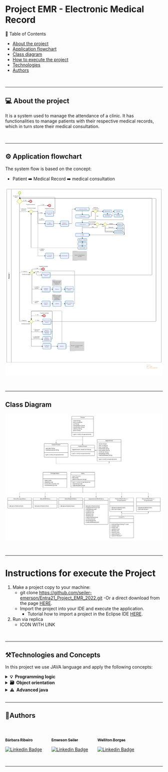 # Project EMR - Electronic Medical Record

📜 Table of Contents

* [About the project](#💻-About-the-project)
* [Application flowchart](#⚙️-Application-flowchart)
* [Class diagram](#Class-diagram)
* [How to execute the project](#How-to-execute-the-project)
* [Technologies](#Technologies)  
* [Authors](#👷-Authors)

</br>

---

## 💻 About the project 

It is a system used to manage the attendance of a clinic. It has functionalities to manage patients with their respective medical records, which in turn store their medical consultation.

<br>

---

## ⚙️ Application flowchart 

The system flow is based on the concept:
- Patient ➡️ Medical Record ➡️ medical consultation 

![Flowchart](./image/emr_fluxo.png)

</br>

----

## Class Diagram
 
![Diagram](./image/emr_diagrama.png)

</br>

----

# Instructions for execute the Project

1. Make a project copy to your machine:
    - git clone https://github.com/seiler-emerson/Entra21_Project_EMR_2022.git
    -Or a direct download from the page [HERE](https://github.com/seiler-emerson/Entra21_Project_EMR_2022).
    - Import the project into your IDE and execute the application.
        - Tutorial how to import a project in the Eclipse IDE [HERE](https://www.youtube.com/watch?v=R-8OF9ipeT8).
2. Run via replica
    - ICON WITH LINK

</br>

---

## ⚒Technologies and Concepts

In this project we use JAVA language and apply the following concepts:

<details>	
  <summary><b>💡&nbsp; Programming logic</b></summary>

1. Git
    - Repository
    - Documentation
    - README.md
    - Replit
2. Project organization
    - Packages / sub-packages
    - Nomenclature
3. Basic elements
    - variables
    - constants
    - comments
4. Decision structures
    - if, else-if, else
    - switch
5. Repeat loops
    - for
    - while
    - do-while
6. Modularization
    - methods with or without parameters and with or without returns
    - recursion
</details>

<details>	
  <summary><b>🗃️&nbsp; Object orientation</b></summary>
  
1. Classes
    - class diagram
    - attributes
    - builders
    - encapsulation
    - specific methods
    - instantiate objects
2. Heritage
    - extends
    - create new constructors based on the super class
    - Polymorphism
        - Just take advantage of the methods
        - Do it completely specifically
        - Overwrite to:
            - Do it specifically
            - Take advantage of the behavior and make a complement
3. Polymorphism
    - interfaces
</details>

<details>
   <summary><b>⚠️&nbsp; Advanced java</b></summary>

1. Classes wrapper
2. ENUM
3. Annotations
4. Collections
    - ArrayList
    - LinkedList
    - HashSet
    - HashMap
5. Lambda functions
6. Generics
7. Dates
8. Exceptions

</details>

</br>

---

## 👷Authors

<br>



<div style="display:flex;">
    <div style="margin-right:30px;">
        <a href="https://www.linkedin.com/in/B%C3%A1rbaraRibeiro050392/">
        <img style="border-radius: 50%;" src="https://avatars.githubusercontent.com/Ba-Ribeiro" width="100px;" alt=""/>
        <br />
        <sub><b>Bárbara Ribeiro</b></sub></a> <a href="https://www.linkedin.com/in/B%C3%A1rbaraRibeiro050392/" title="Bárbara Ribeiro"></a>
        <br />

[![Linkedin Badge](https://img.shields.io/badge/-barbararibeiro-blue?style=flat-square&logo=Linkedin&logoColor=white&link=https://www.linkedin.com/in/B%C3%A1rbaraRibeiro050392/)](https://www.linkedin.com/in/B%C3%A1rbaraRibeiro050392/)
    </div>

<div style="margin-right:30px;">
    <a href="https://www.linkedin.com/in/seileremerson/">
    <img style="border-radius: 50%;" src="https://avatars.githubusercontent.com/seiler-emerson" width="100px;" alt=""/>
    <br />
    <sub><b>Emerson Seiler</b></sub></a> <a href="https://www.linkedin.com/in/seileremerson/" title="Emerson Seiler"></a>
    <br />

[![Linkedin Badge](https://img.shields.io/badge/-seileremerson-blue?style=flat-square&logo=Linkedin&logoColor=white&link=https://www.linkedin.com/in/seileremerson/)](https://www.linkedin.com/in/seileremerson/)
    </div>

<div>
    <a href="https://www.linkedin.com/in/welliton-borges-904331190/">
    <img style="border-radius: 50%;" src="https://avatars.githubusercontent.com/Wellitonborges" width="100px;" alt=""/>
    <br />
    <sub><b>Welliton Borges</b></sub></a> <a href="https://www.linkedin.com/in/welliton-borges-904331190/" title="Welliton Borges"></a>
    <br />

[![Linkedin Badge](https://img.shields.io/badge/-wellitonborges-blue?style=flat-square&logo=Linkedin&logoColor=white&link=https://www.linkedin.com/in/welliton-borges-904331190/)](https://www.linkedin.com/in/welliton-borges-904331190/)
    </div>
</div>
<br>

---

